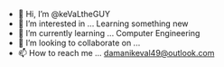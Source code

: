 - 👋 Hi, I’m @keVaLtheGUY
- 👀 I’m interested in ... Learning something new        
- 🌱 I’m currently learning ... Computer Engineering
- 💞️ I’m looking to collaborate on ...
- 📫 How to reach me ... damanikeval49@outlook.com

<!---
keVaLtheGUY/keVaLtheGUY is a ✨ special ✨ repository because its `README.md` (this file) appears on your GitHub profile.
You can click the Preview link to take a look at your changes.
--->
